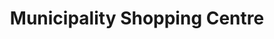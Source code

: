 ---
title: "Municipality Shopping Centre"
url: /vadakara/municipality-shopping-centre/
shop: Einkaufszentrum
---